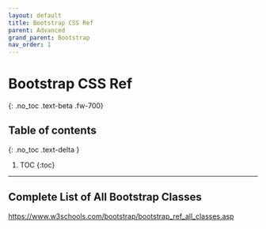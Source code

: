 ```yaml
---
layout: default
title: Bootstrap CSS Ref
parent: Advanced
grand_parent: Bootstrap
nav_order: 1
---
```


# Bootstrap CSS Ref
{: .no_toc .text-beta .fw-700}

## Table of contents
{: .no_toc .text-delta }

1. TOC
{:toc}

---

## Complete List of All Bootstrap Classes

https://www.w3schools.com/bootstrap/bootstrap_ref_all_classes.asp